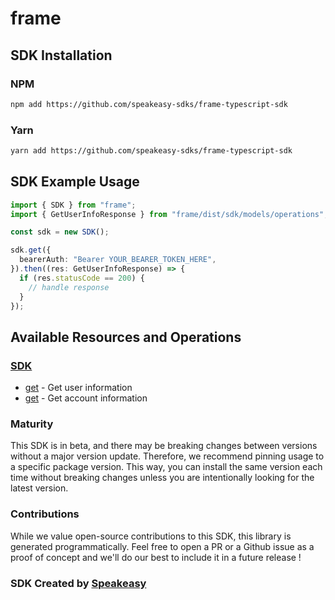 # frame

<!-- Start SDK Installation -->
## SDK Installation

### NPM

```bash
npm add https://github.com/speakeasy-sdks/frame-typescript-sdk
```

### Yarn

```bash
yarn add https://github.com/speakeasy-sdks/frame-typescript-sdk
```
<!-- End SDK Installation -->

## SDK Example Usage
<!-- Start SDK Example Usage -->
```typescript
import { SDK } from "frame";
import { GetUserInfoResponse } from "frame/dist/sdk/models/operations";

const sdk = new SDK();

sdk.get({
  bearerAuth: "Bearer YOUR_BEARER_TOKEN_HERE",
}).then((res: GetUserInfoResponse) => {
  if (res.statusCode == 200) {
    // handle response
  }
});
```
<!-- End SDK Example Usage -->

<!-- Start SDK Available Operations -->
## Available Resources and Operations

### [SDK](docs/sdk/README.md)

* [get](docs/sdk/README.md#get) - Get user information
* [get](docs/sdk/README.md#get) - Get account information
<!-- End SDK Available Operations -->

### Maturity

This SDK is in beta, and there may be breaking changes between versions without a major version update. Therefore, we recommend pinning usage
to a specific package version. This way, you can install the same version each time without breaking changes unless you are intentionally
looking for the latest version.

### Contributions

While we value open-source contributions to this SDK, this library is generated programmatically.
Feel free to open a PR or a Github issue as a proof of concept and we'll do our best to include it in a future release !

### SDK Created by [Speakeasy](https://docs.speakeasyapi.dev/docs/using-speakeasy/client-sdks)

